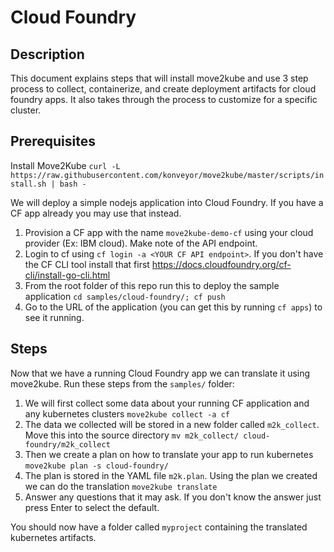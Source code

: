 # Cloud Foundry

## Description

This document explains steps that will install move2kube and use 3 step process to collect, containerize, and create deployment artifacts for cloud foundry apps. It also takes through the process to customize for a specific cluster.

## Prerequisites
Install Move2Kube `curl -L https://raw.githubusercontent.com/konveyor/move2kube/master/scripts/install.sh | bash -`

We will deploy a simple nodejs application into Cloud Foundry. If you have a CF app already you may use that instead.
1. Provision a CF app with the name `move2kube-demo-cf` using your cloud provider (Ex: IBM cloud). Make note of the API endpoint.
2. Login to cf using `cf login -a <YOUR CF API endpoint>`. If you don't have the CF CLI tool install that first https://docs.cloudfoundry.org/cf-cli/install-go-cli.html
3. From the root folder of this repo run this to deploy the sample application `cd samples/cloud-foundry/; cf push`
4. Go to the URL of the application (you can get this by running `cf apps`) to see it running.

## Steps

Now that we have a running Cloud Foundry app we can translate it using move2kube. Run these steps from the `samples/` folder:
1. We will first collect some data about your running CF application and any kubernetes clusters `move2kube collect -a cf`
2. The data we collected will be stored in a new folder called `m2k_collect`. Move this into the source directory `mv m2k_collect/ cloud-foundry/m2k_collect`
3. Then we create a plan on how to translate your app to run kubernetes `move2kube plan -s cloud-foundry/`
4. The plan is stored in the YAML file `m2k.plan`. Using the plan we created we can do the translation `move2kube translate`
5. Answer any questions that it may ask. If you don't know the answer just press Enter to select the default.

You should now have a folder called `myproject` containing the translated kubernetes artifacts.
